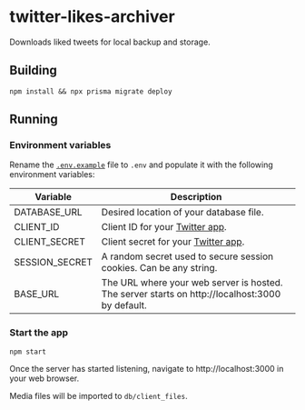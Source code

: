 # twitter-likes-archiver

Downloads liked tweets for local backup and storage.

## Building

```
npm install && npx prisma migrate deploy
```

## Running

### Environment variables

Rename the [`.env.example`](.env.example) file to `.env` and populate it with the following environment variables:

| Variable       | Description                                                                                     |
| -------------- | ----------------------------------------------------------------------------------------------- |
| DATABASE_URL   | Desired location of your database file.                                                         |
| CLIENT_ID      | Client ID for your [Twitter app](https://developer.twitter.com/en/docs/apps/overview).          |
| CLIENT_SECRET  | Client secret for your [Twitter app](https://developer.twitter.com/en/docs/apps/overview).      |
| SESSION_SECRET | A random secret used to secure session cookies. Can be any string.                              |
| BASE_URL       | The URL where your web server is hosted. The server starts on http://localhost:3000 by default. |

### Start the app

```
npm start
```

Once the server has started listening, navigate to http://localhost:3000 in your web browser.

Media files will be imported to `db/client_files`.
